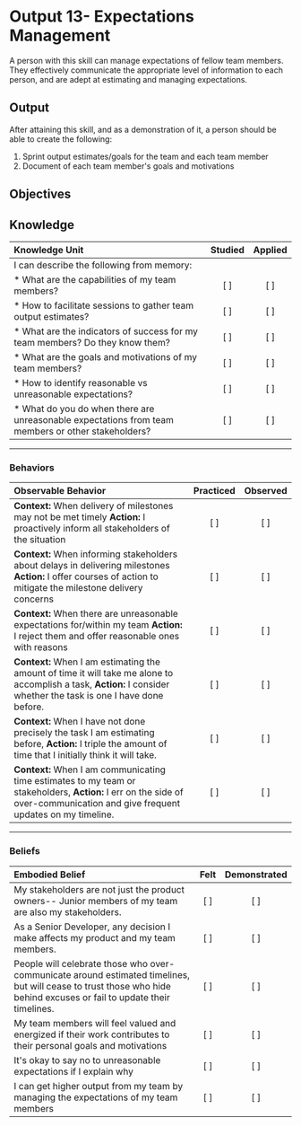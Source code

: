 # Output 13- Expectations Management

A person with this skill can manage expectations of fellow team members. They effectively communicate the appropriate level of information to each person, and are adept at estimating and managing expectations. 


**Output**
----------
After attaining this skill, and as a demonstration of it, a person should be able to create the following:

1. Sprint output estimates/goals for the team and each team member
2. Document of each team member's goals and motivations


**Objectives**
----------
## **Knowledge**


| Knowledge Unit   |      Studied      | Applied |
|:-------------|:------------------:|:--------:|
| I can describe the following from memory: | | |
| * What are the capabilities of my team members?  | [ ] | [ ]  |
| * How to facilitate sessions to gather team output estimates? | [ ] | [ ]  |
| * What are the indicators of success for my team members? Do they know them?  | [ ] | [ ]  |
| * What are the goals and motivations of my team members?  | [ ] | [ ]  |
| * How to identify reasonable vs unreasonable expectations?  | [ ] | [ ]  |
| * What do you do when there are unreasonable expectations from team members or other stakeholders?  | [ ] | [ ]  |

----------


### Behaviors

| Observable Behavior   |      Practiced      | Observed |
|:-------------|:------------------:|:--------:|
| **Context:** When delivery of milestones may not be met timely **Action:** I proactively inform all stakeholders of the situation | [ ] |    [ ] |
| **Context:** When informing stakeholders about delays in delivering milestones **Action:** I offer courses of action to mitigate the milestone delivery concerns | [ ] |    [ ] |
| **Context:** When there are unreasonable expectations for/within my team **Action:** I reject them and offer reasonable ones with reasons | [ ] |    [ ] |
| **Context:** When I am estimating the amount of time it will take me alone to accomplish a task, **Action:** I consider whether the task is one I have done before. |   [ ]   |   [ ] |
| **Context:** When I have not done precisely the task I am estimating before, **Action:** I triple the amount of time that I initially think it will take. |   [ ]   |   [ ] |
| **Context:** When I am communicating time estimates to my team or stakeholders, **Action:** I err on the side of over-communication and give frequent updates on my timeline. |   [ ]   |   [ ] |

-------

### Beliefs

| Embodied Belief   |      Felt      | Demonstrated |
|:-------------|:------------------:|:--------:|
| My stakeholders are not just the product owners-- Junior members of my team are also my stakeholders. |   [ ]   |   [ ] |
| As a Senior Developer, any decision I make affects my product and my team members. |   [ ]   |   [ ] |
| People will celebrate those who over-communicate around estimated timelines, but will cease to trust those who hide behind excuses or fail to update their timelines. |   [ ]   |   [ ] |
| My team members will feel valued and energized if their work contributes to their personal goals and motivations  | [ ] | [ ]  |
| It's okay to say no to unreasonable expectations if I explain why  | [ ] | [ ]  |
| I can get higher output from my team by managing the expectations of my team members  | [ ] | [ ]  |
